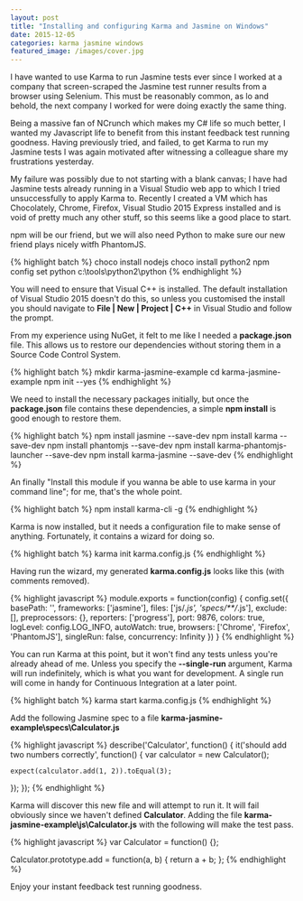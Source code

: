 ```yaml
---
layout: post
title: "Installing and configuring Karma and Jasmine on Windows"
date: 2015-12-05
categories: karma jasmine windows
featured_image: /images/cover.jpg
---
```


I have wanted to use Karma to run Jasmine tests ever since I worked at a company that screen-scraped the Jasmine test runner results from a browser using Selenium. This must be reasonably common, as lo and behold, the next company I worked for were doing exactly the same thing.

Being a massive fan of NCrunch which makes my C# life so much better, I wanted my Javascript life to benefit from this instant feedback test running goodness. Having previously tried, and failed, to get Karma to run my Jasmine tests I was again motivated after witnessing a colleague share my frustrations yesterday.

My failure was possibly due to not starting with a blank canvas; I have had Jasmine tests already running in a Visual Studio web app to which I tried unsuccessfully to apply Karma to. Recently I created a VM which has Chocolately, Chrome, Firefox, Visual Studio 2015 Express installed and is void of pretty much any other stuff, so this seems like a good place to start.

npm will be our friend, but we will also need Python to make sure our new friend plays nicely witfh PhantomJS.

{% highlight batch %}
choco install nodejs
choco install python2
npm config set python c:\tools\python2\python
{% endhighlight %}

You will need to ensure that Visual C++ is installed. The default installation of Visual Studio 2015 doesn't do this, so unless you customised the install you should navigate to **File | New | Project | C++** in Visual Studio and follow the prompt.

From my experience using NuGet, it felt to me like I needed a **package.json** file. This allows us to restore our dependencies without storing them in a Source Code Control System.

{% highlight batch %}
mkdir karma-jasmine-example
cd karma-jasmine-example
npm init --yes
{% endhighlight %}

We need to install the necessary packages initially, but once the **package.json** file contains these dependencies, a simple **npm install** is good enough to restore them.

{% highlight batch %}
npm install jasmine --save-dev
npm install karma --save-dev
npm install phantomjs --save-dev
npm install karma-phantomjs-launcher --save-dev
npm install karma-jasmine --save-dev
{% endhighlight %}

An finally "Install this module if you wanna be able to use karma in your command line"; for me, that's the whole point.

{% highlight batch %}
npm install karma-cli -g
{% endhighlight %}

Karma is now installed, but it needs a configuration file to make sense of anything. Fortunately, it contains a wizard for doing so.

{% highlight batch %}
karma init karma.config.js
{% endhighlight %}

Having run the wizard, my generated **karma.config.js** looks like this (with comments removed).

{% highlight javascript %}
module.exports = function(config) {
  config.set({
    basePath: '',
    frameworks: ['jasmine'],
    files: ['js/*.js', 'specs/**/*.js'],
    exclude: [],
    preprocessors: {},
    reporters: ['progress'],
    port: 9876,
    colors: true,
    logLevel: config.LOG_INFO,
    autoWatch: true,
    browsers: ['Chrome', 'Firefox', 'PhantomJS'],
    singleRun: false,
    concurrency: Infinity
  })
}
{% endhighlight %}

You can run Karma at this point, but it won't find any tests unless you're already ahead of me. Unless you specify the **--single-run** argument, Karma will run indefinitely, which is what you want for development. A single run will come in handy for Continuous Integration at a later point.

{% highlight batch %}
karma start karma.config.js
{% endhighlight %}

Add the following Jasmine spec to a file **karma-jasmine-example\specs\Calculator.js**

{% highlight javascript %}
describe('Calculator', function() {
  it('should add two numbers correctly', function() {
    var calculator = new Calculator();
	
    expect(calculator.add(1, 2)).toEqual(3);
  });
});
{% endhighlight %}

Karma will discover this new file and will attempt to run it. It will fail obviously since we haven't defined **Calculator**. Adding the file **karma-jasmine-example\js\Calculator.js** with the following will make the test pass.

{% highlight javascript %}
var Calculator = function() {};

Calculator.prototype.add = function(a, b) {
   return a + b;
};
{% endhighlight %}

Enjoy your instant feedback test running goodness.